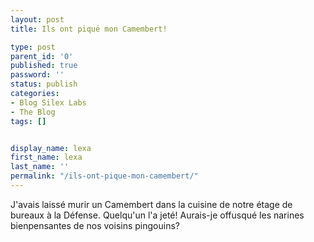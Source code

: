 ```yaml
---
layout: post
title: Ils ont piqué mon Camembert!

type: post
parent_id: '0'
published: true
password: ''
status: publish
categories:
- Blog Silex Labs
- The Blog
tags: []


display_name: lexa
first_name: lexa
last_name: ''
permalink: "/ils-ont-pique-mon-camembert/"
---
```


J'avais laissé murir un Camembert dans la cuisine de notre étage de bureaux à la Défense. Quelqu'un l'a jeté! Aurais-je offusqué les narines bienpensantes de nos voisins pingouins?